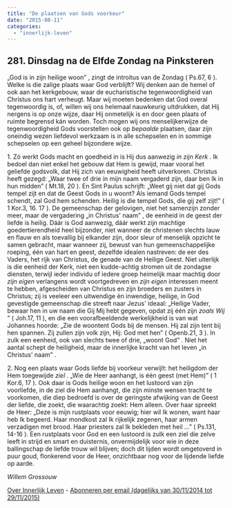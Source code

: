 ```yaml
---
title: "De plaatsen van Gods voorkeur"
date: "2015-08-11"
categories: 
  - "innerlijk-leven"
---
```


## 281\. Dinsdag na de Elfde Zondag na Pinksteren

„God is in zijn heilige woon” , zingt de introitus van de Zondag ( Ps.67, 6 ). Welke is die zalige plaats waar God verblijft? Wij denken aan de hemel of ook aan het kerkgebouw, waar de eucharistische tegenwoordigheid van Christus ons hart verheugt. Maar wij moeten bedenken dat God overal tegenwoordig is, of, willen wij ons helemaal nauwkeurig uitdrukken, dat Hij nergens is op onze wijze, daar Hij onmetelijk is en door geen plaats of ruimte begrensd kán worden. Toch mogen wij ons menselijkerwijze de tegenwoordigheid Gods voorstellen ook op _bepaalde_ plaatsen, daar zijn oneindig wezen liefdevol werkzaam is in alle schepselen en in sommige schepselen op een geheel bijzondere wijze.

1\. Zó werkt Gods macht en goedheid in is Hij dus aanwezig _in zijn Kerk_ . Ik bedoel dan niet enkel het gebouw dat Hem is gewijd, maar vooral het geliefde godsvolk, dat Hij zich van eeuwigheid heeft uitverkoren. Christus heeft gezegd: „Waar twee of drie in mijn naam vergaderd zijn, daar ben Ik in hun midden” ( Mt.18, 20 ). En Sint Paulus schrijft: „Weet gij niet dat gij Gods tempel zijt en dat de Geest Gods in u woont? Als iemand Gods tempel schendt, zal God hem schenden. Heilig is die tempel Gods, die gij zelf zijt!” ( 1 Kor.3, 16. 17 ). De gemeenschap der gelovigen, niet het samenzijn zonder meer, maar de vergadering „in Christus' naam” , de eenheid in de geest der liefde is heilig. Dáár is God aanwezig, dáár werkt zijn machtige goedertierendheid heel bijzonder, niet wanneer de christenen slechts lauw en flauw en als toevallig bij elkander zijn, door sleur of menselijk opzicht te samen gebracht, maar wanneer zij, bewust van hun gemeenschappelijke roeping, één van hart en geest, dezelfde idealen nastreven: de eer des Vaders, het rijk van Christus, de genade van de Heilige Geest. Niet uiterlijk is die eenheid der Kerk, niet een kudde-achtig stromen uit de zondagse diensten, terwijl ieder individu of iedere groep heimelijk maar machtig door _zijn eigen_ verlangens wordt voortgedreven en _zijn eigen_ interessen meent te hebben, afgescheiden van Christus en zijn broeders en zusters in Christus; zij is veeleer een uitwendige èn inwendige, heilige, in God gevestigde gemeenschap die streeft naar Jezus' ideaal: „Heilige Vader, bewaar hen in uw naam die Gij Mij hebt gegeven, opdat zij één zijn _zoals Wij_ ” ( Joh.17, 11 ), en die een voorafbeeldende werkelijkheid is van wat Johannes hoorde: „Zie de woontent Gods bij de mensen. Hij zal zijn tent bij hen spannen. Zij zullen zijn volk zijn, Hij: God met hen” ( Openb.21, 3 ). In zulk een eenheid, ook van slechts twee of drie, „woont God” . Niet het aantal schept de heiligheid, maar de innerlijke kracht van het leven „in Christus' naam” .

2\. Nog een plaats waar Gods liefde bij voorkeur verwijlt: het heiligdom der Hem toegewijde _ziel_ . „Wie de Heer aanhangt, is één geest (met Hem)” ( 1 Kor.6, 17 ). Ook daar is Gods heilige woon en het lustoord van zijn voorliefde, in de ziel die Hem aanhangt, die zijn minste wensen tracht te voorkomen, die diep bedroefd is over de geringste afwijking van de Geest der liefde, die zoekt, die waarachtig zoekt: Hem alleen. Over haar spreekt de Heer: „Deze is mijn rustplaats voor eeuwig; hier wil Ik wonen, want haar heb Ik begeerd. Haar mondkost zal Ik rijkelijk zegenen, haar armen verzadigen met brood. Haar priesters zal Ik bekleden met heil …” ( Ps.131, 14-16 ). Een rustplaats voor God en een lustoord is zulk een ziel die zelve leeft in strijd en smart en duisternis, onvermijdelijk voor wie in deze ballingschap de liefde trouw wil blijven; doch dit lijden wordt omgetoverd in puur goud, flonkerend voor de Heer, onzichtbaar nog voor de lijdende liefde op aarde.

_Willem Grossouw_

[Over Innerlijk Leven](http://www.gelovenleren.net/2014/11/27/een-jaar-lang-innerlijk-leven-op-geloven-leren/) - [Abonneren per email (dagelijks van 30/11/2014 tot 29/11/2015)](http://eepurl.com/9P3DT)
